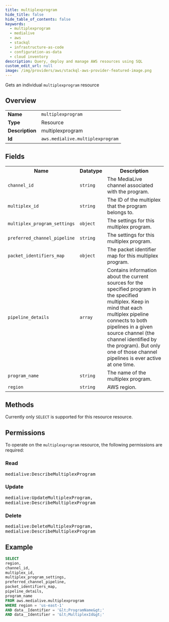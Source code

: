 ```yaml
---
title: multiplexprogram
hide_title: false
hide_table_of_contents: false
keywords:
  - multiplexprogram
  - medialive
  - aws
  - stackql
  - infrastructure-as-code
  - configuration-as-data
  - cloud inventory
description: Query, deploy and manage AWS resources using SQL
custom_edit_url: null
image: /img/providers/aws/stackql-aws-provider-featured-image.png
---
```

Gets an individual <code>multiplexprogram</code> resource

## Overview
<table><tbody>
<tr><td><b>Name</b></td><td><code>multiplexprogram</code></td></tr>
<tr><td><b>Type</b></td><td>Resource</td></tr>
<tr><td><b>Description</b></td><td>multiplexprogram</td></tr>
<tr><td><b>Id</b></td><td><code>aws.medialive.multiplexprogram</code></td></tr>
</tbody></table>

## Fields
<table><tbody>
<tr><th>Name</th><th>Datatype</th><th>Description</th></tr>
<tr><td><code>channel_id</code></td><td><code>string</code></td><td>The MediaLive channel associated with the program.</td></tr>
<tr><td><code>multiplex_id</code></td><td><code>string</code></td><td>The ID of the multiplex that the program belongs to.</td></tr>
<tr><td><code>multiplex_program_settings</code></td><td><code>object</code></td><td>The settings for this multiplex program.</td></tr>
<tr><td><code>preferred_channel_pipeline</code></td><td><code>string</code></td><td>The settings for this multiplex program.</td></tr>
<tr><td><code>packet_identifiers_map</code></td><td><code>object</code></td><td>The packet identifier map for this multiplex program.</td></tr>
<tr><td><code>pipeline_details</code></td><td><code>array</code></td><td>Contains information about the current sources for the specified program in the specified multiplex. Keep in mind that each multiplex pipeline connects to both pipelines in a given source channel (the channel identified by the program). But only one of those channel pipelines is ever active at one time.</td></tr>
<tr><td><code>program_name</code></td><td><code>string</code></td><td>The name of the multiplex program.</td></tr>
<tr><td><code>region</code></td><td><code>string</code></td><td>AWS region.</td></tr>

</tbody></table>

## Methods
Currently only <code>SELECT</code> is supported for this resource resource.

## Permissions

To operate on the <code>multiplexprogram</code> resource, the following permissions are required:

### Read
<pre>
medialive:DescribeMultiplexProgram</pre>

### Update
<pre>
medialive:UpdateMultiplexProgram,
medialive:DescribeMultiplexProgram</pre>

### Delete
<pre>
medialive:DeleteMultiplexProgram,
medialive:DescribeMultiplexProgram</pre>


## Example
```sql
SELECT
region,
channel_id,
multiplex_id,
multiplex_program_settings,
preferred_channel_pipeline,
packet_identifiers_map,
pipeline_details,
program_name
FROM aws.medialive.multiplexprogram
WHERE region = 'us-east-1'
AND data__Identifier = '&lt;ProgramName&gt;'
AND data__Identifier = '&lt;MultiplexId&gt;'
```
